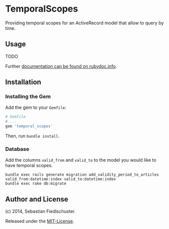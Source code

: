 # TemporalScopes

Providing temporal scopes for an ActiveRecord model that allow to query by time.

## Usage

TODO

Further [documentation can be found on rubydoc.info](http://rubydoc.info/github/fiedl/temporal_scopes/master/frames).

## Installation

### Installing the Gem

Add the gem to your `Gemfile`:

```ruby
# Gemfile
# ...
gem 'temporal_scopes'
```

Then, run `bundle install`.

### Database

Add the columns `valid_from` and `valid_to` to the model you would like to have temporal scopes.

```
bundle exec rails generate migration add_validity_period_to_articles valid_from:datetime:index valid_to:datetime:index
bundle exec rake db:migrate
```

## Author and License

(c) 2014, Sebastian Fiedlschuster.

Released under the [MIT-License](MIT-LICENSE).